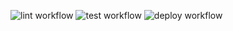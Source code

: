 ![lint workflow](https://github.com/hidiv/workshop-7.1-ci-cd/actions/workflows/lint.yml/badge.svg)
![test workflow](https://github.com/hidiv/workshop-7.1-ci-cd/actions/workflows/test.yml/badge.svg)
![deploy workflow](https://github.com/hidiv/workshop-7.1-ci-cd/actions/workflows/deploy.yml/badge.svg)
